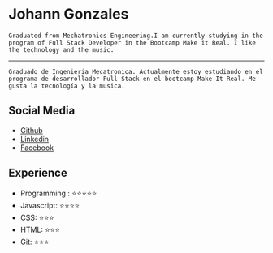 # Johann Gonzales

```
Graduated from Mechatronics Engineering.I am currently studying in the program of Full Stack Developer in the Bootcamp Make it Real. I like the technology and the music.
```

---

```
Graduado de Ingenieria Mecatronica. Actualmente estoy estudiando en el programa de desarrollador Full Stack en el bootcamp Make It Real. Me gusta la tecnología y la musica.
```

## Social Media

- [Github](https://github.com/Johguxo/)
- [Linkedin](https://www.linkedin.com/in/johann-gustavo-gonzales-inca-001a0b175/)
- [Facebook](https://www.facebook.com/johanngustavo.gonzalesinca.39)

## Experience

- Programming : ⭐️⭐️⭐️⭐️⭐️
- Javascript: ⭐️⭐️⭐️⭐️
- CSS: ⭐️⭐️⭐️
- HTML: ⭐️⭐️⭐️
- Git: ⭐️⭐️⭐️

